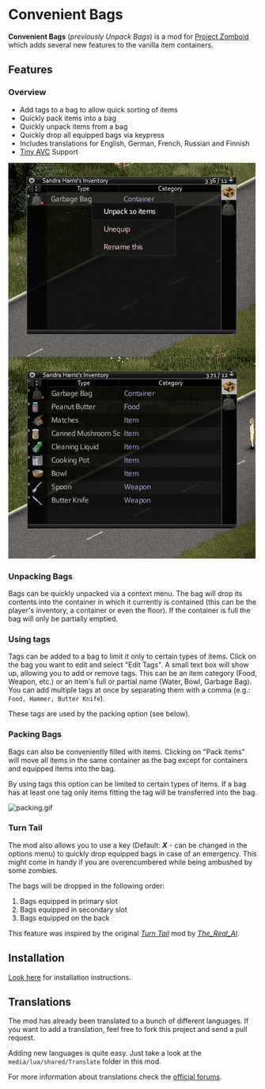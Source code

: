 # Convenient Bags

__Convenient Bags__ (_previously Unpack Bags_) is a mod for [Project Zomboid](http://projectzomboid.com/) which adds several new features to the vanilla item containers.

## Features

### Overview

- Add tags to a bag to allow quick sorting of items
- Quickly pack items into a bag
- Quickly unpack items from a bag
- Quickly drop all equipped bags via keypress
- Includes translations for English, German, French, Russian and Finnish
- [Tiny AVC](https://github.com/blind-coder/pz-tiny_avc) Support

![preview](https://raw.githubusercontent.com/rm-code/convenient-bags/master/RMConvenientBags/poster.png)

### Unpacking Bags

Bags can be quickly unpacked via a context menu. The bag will drop its contents into the container in which it currently is contained (this can be the player's inventory, a container or even the floor). If the container is full the bag will only be partially emptied.

### Using tags

Tags can be added to a bag to limit it only to certain types of items. Click on the bag you want to edit and select "Edit Tags". A small text box will show up, allowing you to add or remove tags. This can be an item category (Food, Weapon, etc.) or an item's full or partial name (Water, Bowl, Garbage Bag). You can add multiple tags at once by separating them with a comma (e.g.: ```Food, Hammer, Butter Knife```).

These tags are used by the packing option (see below).

### Packing Bags

Bags can also be conveniently filled with items. Clicking on "Pack items" will move all items in the same container as the bag except for containers and equipped items into the bag.

By using tags this option can be limited to certain types of items. If a bag has at least one tag only items fitting the tag will be transferred into the bag.

![packing.gif](https://cloud.githubusercontent.com/assets/11627131/9081433/8f21224a-3b5c-11e5-94ac-5097bd4e9214.gif)

### Turn Tail

The mod also allows you to use a key (Default: ___X___ - can be changed in the options menu) to quickly drop equipped bags in case of an emergency. This might come in handy if you are overencumbered while being ambushed by some zombies.

The bags will be dropped in the following order:

1. Bags equipped in primary slot
2. Bags equipped in secondary slot
3. Bags equipped on the back

This feature was inspired by the original [_Turn Tail_](http://theindiestone.com/forums/index.php/topic/1739-) mod by [_The_Real_Al_](http://theindiestone.com/forums/index.php/user/1488-). 

## Installation

[Look here](http://theindiestone.com/forums/index.php/topic/1395-) for installation instructions.

## Translations
The mod has already been translated to a bunch of different languages. If you want to add a translation, feel free to fork this project and send a pull request.

Adding new languages is quite easy. Just take a look at the ```media/lua/shared/Translate``` folder in this mod.

For more information about translations check the [official forums](http://theindiestone.com/forums/index.php/forum/56-).
